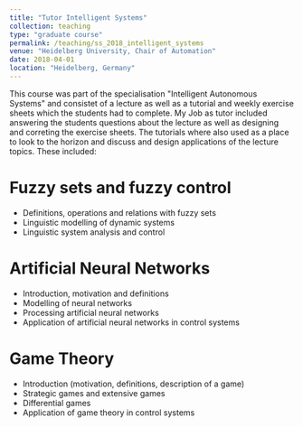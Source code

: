 ```yaml
---
title: "Tutor Intelligent Systems"
collection: teaching
type: "graduate course"
permalink: /teaching/ss_2018_intelligent_systems
venue: "Heidelberg University, Chair of Automation"
date: 2018-04-01
location: "Heidelberg, Germany"
---
```


This course was part of the specialisation "Intelligent Autonomous Systems" and consistet of a lecture as well as a tutorial and weekly exercise sheets which the students had to complete.
My Job as tutor included answering the students questions about the lecture as well as  designing and correting the exercise sheets.
The tutorials where also used as a place to look to the horizon and discuss and design applications of the lecture topics.
These included:

Fuzzy sets and fuzzy control
======
* Definitions, operations and relations with fuzzy sets
* Linguistic modelling of dynamic systems
* Linguistic system analysis and control

Artificial Neural Networks
======
* Introduction, motivation and definitions
* Modelling of neural networks
* Processing artificial neural networks
* Application of artificial neural networks in control systems

Game Theory
======
* Introduction (motivation, definitions, description of a game)
* Strategic games and extensive games
* Differential games
* Application of game theory in control systems


